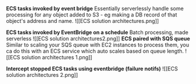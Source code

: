 
**ECS tasks invoked by event bridge**
Essentially serverlessly handle some processing for any object added to S3 - eg making a DB record of that object's address and name.
![[ECS solution architectures.png]]

**ECS tasks invoked by EventBridge on a schedule**
Batch processing, made serverless
![[ECS solution architectures2.png]]
**ECS paired with SQS queue**
Similar to scaling your SQS queue with EC2 instances to process them, you ca do this with an ECS service which auto scales based on queue length.
![[ECS solution architectures 1.png]]

**Intercept stopped ECS tasks using eventbridge (failure notifs)**
![[ECS solution architectures 2.png]]